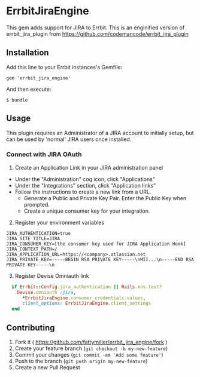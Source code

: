 # ErrbitJiraEngine

This gem adds support for JIRA to Errbit. This is an enginified version of errbit_jira_plugin from https://github.com/codemancode/errbit_jira_plugin

## Installation

Add this line to your Errbit instances's Gemfile:

    gem 'errbit_jira_engine'

And then execute:

    $ bundle

## Usage

This plugin requires an Administrator of a JIRA account to initially setup, but can be used by 'normal' JIRA users once installed.

### Connect with JIRA OAuth

1. Create an Application Link in your JIRA administration panel
  - Under the "Administration" cog icon, click "Applications"
  - Under the "Integrations" section, click "Application links"
  - Follow the instructions to create a new link from a URL.
    - Generate a Public and Private Key Pair. Enter the Public Key when prompted.
    - Create a unique consumer key for your integration.
2. Register your environment variables
```
JIRA_AUTHENTICATION=true
JIRA_SITE_TITLE=JIRA
JIRA_CONSUMER_KEY=[the consumer key used for JIRA Application Hook]
JIRA_CONTEXT_PATH=/
JIRA_APPLICATION_URL=https://<company>.atlassian.net
JIRA_PRIVATE_KEY=-----BEGIN RSA PRIVATE KEY-----\nMII...\n-----END RSA PRIVATE KEY-----\n
```
3. Register Devise Omniauth link
```ruby
  if Errbit::Config.jira_authentication || Rails.env.test?
    Devise.omniauth :jira,
      *ErrbitJiraEngine.consumer_credentials.values,
      client_options: ErrbitJiraEngine.client_settings
  end
```

## Contributing

1. Fork it ( https://github.com/fattymiller/errbit_jira_engine/fork )
2. Create your feature branch (`git checkout -b my-new-feature`)
3. Commit your changes (`git commit -am 'Add some feature'`)
4. Push to the branch (`git push origin my-new-feature`)
5. Create a new Pull Request
